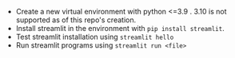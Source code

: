 - Create a new virtual environment with python <=3.9 . 3.10 is not supported as of this repo's creation.
- Install streamlit in the environment with `pip install streamlit`.
- Test streamlit installation using `streamlit hello`
- Run streamlit programs using `streamlit run <file>`
